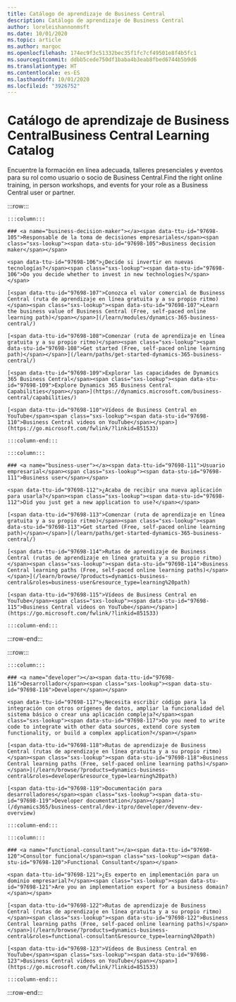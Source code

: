 ```yaml
---
title: Catálogo de aprendizaje de Business Central
description: Catálogo de aprendizaje de Business Central
author: loreleishannonmsft
ms.date: 10/01/2020
ms.topic: article
ms.author: margoc
ms.openlocfilehash: 174ec9f3c51332bec35f1fc7cf49501e8f4b5fc1
ms.sourcegitcommit: ddbb5cede750df1baba4b3eab8fbed6744b5b9d6
ms.translationtype: HT
ms.contentlocale: es-ES
ms.lasthandoff: 10/01/2020
ms.locfileid: "3926752"
---
```

# <a name="business-central-learning-catalog"></a><span data-ttu-id="97698-103">Catálogo de aprendizaje de Business Central</span><span class="sxs-lookup"><span data-stu-id="97698-103">Business Central Learning Catalog</span></span>

<span data-ttu-id="97698-104">Encuentre la formación en línea adecuada, talleres presenciales y eventos para su rol como usuario o socio de Business Central.</span><span class="sxs-lookup"><span data-stu-id="97698-104">Find the right online training, in person workshops, and events for your role as a Business Central user or partner.</span></span>

:::row:::

    :::column:::

    ### <a name="business-decision-maker"></a><span data-ttu-id="97698-105">Responsable de la toma de decisiones empresariales</span><span class="sxs-lookup"><span data-stu-id="97698-105">Business decision maker</span></span>

    <span data-ttu-id="97698-106">¿Decide si invertir en nuevas tecnologías?</span><span class="sxs-lookup"><span data-stu-id="97698-106">Do you decide whether to invest in new technologies?</span></span> 

    [<span data-ttu-id="97698-107">Conozca el valor comercial de Business Central (ruta de aprendizaje en línea gratuita y a su propio ritmo)</span><span class="sxs-lookup"><span data-stu-id="97698-107">Learn the business value of Business Central (Free, self-paced online learning path)</span></span>](/learn/modules/dynamics-365-business-central/)

    [<span data-ttu-id="97698-108">Comenzar (ruta de aprendizaje en línea gratuita y a su propio ritmo)</span><span class="sxs-lookup"><span data-stu-id="97698-108">Get started (Free, self-paced online learning path)</span></span>](/learn/paths/get-started-dynamics-365-business-central/)

    [<span data-ttu-id="97698-109">Explorar las capacidades de Dynamics 365 Business Central</span><span class="sxs-lookup"><span data-stu-id="97698-109">Explore Dynamics 365 Business Central Capabilities</span></span>](https://dynamics.microsoft.com/business-central/capabilities/)

    [<span data-ttu-id="97698-110">Vídeos de Business Central en YouTube</span><span class="sxs-lookup"><span data-stu-id="97698-110">Business Central videos on YouTube</span></span>](https://go.microsoft.com/fwlink/?linkid=851533)

    :::column-end:::

    :::column:::

    ### <a name="business-user"></a><span data-ttu-id="97698-111">Usuario empresarial</span><span class="sxs-lookup"><span data-stu-id="97698-111">Business user</span></span>

    <span data-ttu-id="97698-112">¿Acaba de recibir una nueva aplicación para usarla?</span><span class="sxs-lookup"><span data-stu-id="97698-112">Did you just get a new application to use?</span></span> 

    [<span data-ttu-id="97698-113">Comenzar (ruta de aprendizaje en línea gratuita y a su propio ritmo)</span><span class="sxs-lookup"><span data-stu-id="97698-113">Get started (Free, self-paced online learning path)</span></span>](/learn/paths/get-started-dynamics-365-business-central/)

    [<span data-ttu-id="97698-114">Rutas de aprendizaje de Business Central (rutas de aprendizaje en línea gratuita y a su propio ritmo)</span><span class="sxs-lookup"><span data-stu-id="97698-114">Business Central learning paths (Free, self-paced online learning paths)</span></span>](/learn/browse/?products=dynamics-business-central&roles=business-user&resource_type=learning%20path)

    [<span data-ttu-id="97698-115">Vídeos de Business Central en YouTube</span><span class="sxs-lookup"><span data-stu-id="97698-115">Business Central videos on YouTube</span></span>](https://go.microsoft.com/fwlink/?linkid=851533)

    :::column-end:::

:::row-end:::

:::row:::

    :::column:::

    ### <a name="developer"></a><span data-ttu-id="97698-116">Desarrollador</span><span class="sxs-lookup"><span data-stu-id="97698-116">Developer</span></span>

    <span data-ttu-id="97698-117">¿Necesita escribir código para la integración con otros orígenes de datos, ampliar la funcionalidad del sistema básico o crear una aplicación compleja?</span><span class="sxs-lookup"><span data-stu-id="97698-117">Do you need to write code to integrate with other data sources, extend core system functionality, or build a complex application?</span></span>

    [<span data-ttu-id="97698-118">Rutas de aprendizaje de Business Central (rutas de aprendizaje en línea gratuita y a su propio ritmo)</span><span class="sxs-lookup"><span data-stu-id="97698-118">Business Central learning paths (Free, self-paced online learning paths)</span></span>](/learn/browse/?products=dynamics-business-central&roles=developer&resource_type=learning%20path)

    [<span data-ttu-id="97698-119">Documentación para desarrolladores</span><span class="sxs-lookup"><span data-stu-id="97698-119">Developer documentation</span></span>](/dynamics365/business-central/dev-itpro/developer/devenv-dev-overview)

    :::column-end:::

    :::column:::

    ### <a name="functional-consultant"></a><span data-ttu-id="97698-120">Consultor funcional</span><span class="sxs-lookup"><span data-stu-id="97698-120">Functional Consultant</span></span>
    
    <span data-ttu-id="97698-121">¿Es experto en implementación para un dominio empresarial?</span><span class="sxs-lookup"><span data-stu-id="97698-121">Are you an implementation expert for a business domain?</span></span> 

    [<span data-ttu-id="97698-122">Rutas de aprendizaje de Business Central (rutas de aprendizaje en línea gratuita y a su propio ritmo)</span><span class="sxs-lookup"><span data-stu-id="97698-122">Business Central learning paths (Free, self-paced online learning paths)</span></span>](/learn/browse/?products=dynamics-business-central&roles=functional-consultant&resource_type=learning%20path)

    [<span data-ttu-id="97698-123">Vídeos de Business Central en YouTube</span><span class="sxs-lookup"><span data-stu-id="97698-123">Business Central videos on YouTube</span></span>](https://go.microsoft.com/fwlink/?linkid=851533)

    :::column-end:::

:::row-end:::
